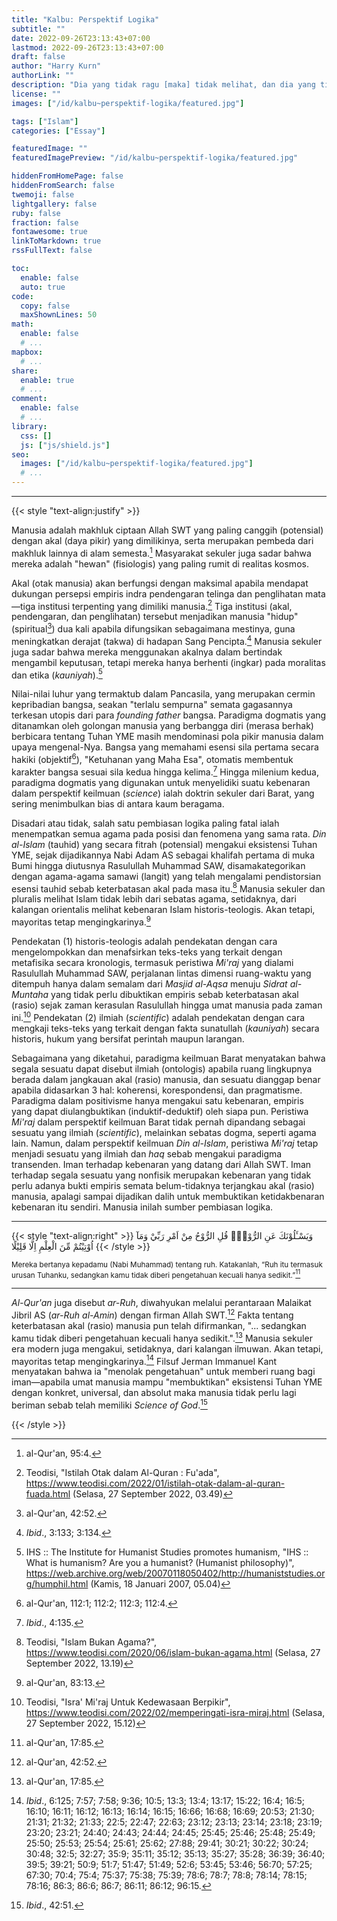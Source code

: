 ```yaml
---
title: "Kalbu: Perspektif Logika"
subtitle: ""
date: 2022-09-26T23:13:43+07:00
lastmod: 2022-09-26T23:13:43+07:00
draft: false
author: "Harry Kurn"
authorLink: ""
description: "Dia yang tidak ragu [maka] tidak melihat, dan dia yang tidak melihat [maka] tidak [pernah] melihat, dan dia yang tidak [pernah] melihat tetap dalam kebutaan .... Keraguan adalah pintu awal menuju ..."
license: ""
images: ["/id/kalbu~perspektif-logika/featured.jpg"]

tags: ["Islam"]
categories: ["Essay"]

featuredImage: ""
featuredImagePreview: "/id/kalbu~perspektif-logika/featured.jpg"

hiddenFromHomePage: false
hiddenFromSearch: false
twemoji: false
lightgallery: false
ruby: false
fraction: false
fontawesome: true
linkToMarkdown: true
rssFullText: false

toc:
  enable: false
  auto: true
code:
  copy: false
  maxShownLines: 50
math:
  enable: false
  # ...
mapbox:
  # ...
share:
  enable: true
  # ...
comment:
  enable: false
  # ...
library:
  css: []
  js: ["js/shield.js"]
seo:
  images: ["/id/kalbu~perspektif-logika/featured.jpg"]
  # ...
---
```


<!--more-->

---

{{< style "text-align:justify" >}}

Manusia adalah makhluk ciptaan Allah SWT yang paling canggih (potensial) dengan akal (daya pikir) yang dimilikinya,
serta merupakan pembeda dari makhluk lainnya di alam semesta.[^1] Masyarakat sekuler juga sadar bahwa mereka
adalah "hewan" (fisiologis) yang paling rumit di realitas kosmos.

[^1]: al-Qur'an,
      95:4.

Akal (otak manusia) akan berfungsi dengan maksimal apabila mendapat dukungan persepsi empiris indra pendengaran
telinga dan penglihatan mata—tiga institusi terpenting yang dimiliki manusia.[^2] Tiga institusi (akal, pendengaran,
dan penglihatan) tersebut menjadikan manusia "hidup" (spiritual[^3]) dua kali apabila difungsikan sebagaimana mestinya,
guna meningkatkan derajat (takwa) di hadapan Sang Pencipta.[^4] Manusia sekuler juga sadar bahwa mereka menggunakan akalnya
dalam bertindak mengambil keputusan, tetapi mereka hanya berhenti (ingkar) pada moralitas dan etika (*kauniyah*).[^5]

[^2]: Teodisi,
      "Istilah Otak dalam Al-Quran : Fu'ada",
      https://www.teodisi.com/2022/01/istilah-otak-dalam-al-quran-fuada.html
      (Selasa, 27 September 2022, 03.49)

[^3]: al-Qur'an,
      42:52.

[^4]: *Ibid*.,
      3:133;
      3:134.

[^5]: IHS :: The Institute for Humanist Studies promotes humanism,
      "IHS :: What is humanism? Are you a humanist? (Humanist philosophy)",
      https://web.archive.org/web/20070118050402/http://humaniststudies.org/humphil.html
      (Kamis, 18 Januari 2007, 05.04)

Nilai-nilai luhur yang termaktub dalam Pancasila, yang merupakan cermin kepribadian bangsa, seakan "terlalu sempurna"
semata gagasannya terkesan utopis dari para *founding father* bangsa. Paradigma dogmatis yang ditanamkan oleh golongan
manusia yang berbangga diri (merasa berhak) berbicara tentang Tuhan YME masih mendominasi pola pikir manusia dalam
upaya mengenal-Nya. Bangsa yang memahami esensi sila pertama secara hakiki (objektif[^6]), "Ketuhanan yang Maha Esa",
otomatis membentuk karakter bangsa sesuai sila kedua hingga kelima.[^7] Hingga milenium kedua, paradigma dogmatis
yang digunakan untuk menyelidiki suatu kebenaran dalam perspektif keilmuan (*science*) ialah doktrin
sekuler dari Barat, yang sering menimbulkan bias di antara kaum beragama.

[^6]: al-Qur'an,
      112:1;
      112:2;
      112:3;
      112:4.

[^7]: *Ibid*.,
      4:135.

Disadari atau tidak, salah satu pembiasan logika paling fatal ialah menempatkan semua agama pada posisi dan fenomena
yang sama rata. *Din al-Islam* (tauhid) yang secara fitrah (potensial) mengakui eksistensi Tuhan YME, sejak dijadikannya
Nabi Adam AS sebagai khalifah pertama di muka Bumi hingga diutusnya Rasulullah Muhammad SAW, disamakategorikan dengan
agama-agama samawi (langit) yang telah mengalami pendistorsian esensi tauhid sebab keterbatasan akal pada masa itu.[^8]
Manusia sekuler dan pluralis melihat Islam tidak lebih dari sebatas agama, setidaknya, dari kalangan orientalis
melihat kebenaran Islam historis-teologis. Akan tetapi, mayoritas tetap mengingkarinya.[^9]

[^8]: Teodisi,
      "Islam Bukan Agama?",
      https://www.teodisi.com/2020/06/islam-bukan-agama.html
      (Selasa, 27 September 2022, 13.19)

[^9]: al-Qur'an,
      83:13.

Pendekatan (1) historis-teologis adalah pendekatan dengan cara mengelompokkan dan menafsirkan teks-teks yang terkait
dengan metafisika secara kronologis, termasuk peristiwa *Mi'raj* yang dialami Rasulullah Muhammad SAW, perjalanan lintas
dimensi ruang-waktu yang ditempuh hanya dalam semalam dari *Masjid al-Aqsa* menuju *Sidrat al-Muntaha* yang tidak perlu
dibuktikan empiris sebab keterbatasan akal (rasio) sejak zaman kerasulan Rasulullah hingga umat manusia pada zaman
ini.[^10] Pendekatan (2) ilmiah (*scientific*) adalah pendekatan dengan cara mengkaji teks-teks yang terkait
dengan fakta sunatullah (*kauniyah*) secara historis, hukum yang bersifat perintah maupun larangan.

[^10]: Teodisi,
       "Isra' Mi'raj Untuk Kedewasaan Berpikir",
       https://www.teodisi.com/2022/02/memperingati-isra-miraj.html
       (Selasa, 27 September 2022, 15.12)

Sebagaimana yang diketahui, paradigma keilmuan Barat menyatakan bahwa segala sesuatu dapat disebut ilmiah (ontologis)
apabila ruang lingkupnya berada dalam jangkauan akal (rasio) manusia, dan sesuatu dianggap benar apabila didasarkan 3
hal: koherensi, korespondensi, dan pragmatisme. Paradigma dalam positivisme hanya mengakui satu kebenaran, empiris
yang dapat diulangbuktikan (induktif-deduktif) oleh siapa pun. Peristiwa *Mi'raj* dalam perspektif keilmuan Barat
tidak pernah dipandang sebagai sesuatu yang ilmiah (*scientific*), melainkan sebatas dogma, seperti agama lain.
Namun, dalam perspektif keilmuan *Din al-Islam*, peristiwa *Mi'raj* tetap menjadi sesuatu yang ilmiah dan *haq*
sebab mengakui paradigma transenden. Iman terhadap kebenaran yang datang dari Allah SWT. Iman terhadap segala
sesuatu yang nonfisik merupakan kebenaran yang tidak perlu adanya bukti empiris semata belum-tidaknya
terjangkau akal (rasio) manusia, apalagi sampai dijadikan dalih untuk membuktikan ketidakbenaran
kebenaran itu sendiri. Manusia inilah sumber pembiasan logika.

---

{{< style "text-align:right" >}}
وَيَسْـَٔلُوْنَكَ عَنِ الرُّوْحِۗ قُلِ الرُّوْحُ مِنْ اَمْرِ رَبِّيْ وَمَآ اُوْتِيْتُمْ مِّنَ الْعِلْمِ اِلَّا قَلِيْلًا
{{< /style >}}

<sub>Mereka bertanya kepadamu (Nabi Muhammad) tentang ruh. Katakanlah, “Ruh itu termasuk urusan Tuhanku,
sedangkan kamu tidak diberi pengetahuan kecuali hanya sedikit.”[^11]</sub>

[^11]: al-Qur'an,
       17:85.

---

*Al-Qur'an* juga disebut *ar-Ruh*, diwahyukan melalui perantaraan Malaikat Jibril AS (*ar-Ruh al-Amin*) dengan firman
Allah SWT.[^3] Fakta tentang keterbatasan akal (rasio) manusia pun telah difirmankan, "... sedangkan kamu tidak diberi
pengetahuan kecuali hanya sedikit.".[^11] Manusia sekuler era modern juga mengakui, setidaknya, dari kalangan ilmuwan.
Akan tetapi, mayoritas tetap mengingkarinya.[^12] Filsuf Jerman Immanuel Kant menyatakan bahwa ia "menolak pengetahuan"
untuk memberi ruang bagi iman—apabila umat manusia mampu "membuktikan" eksistensi Tuhan YME dengan konkret,
universal, dan absolut maka manusia tidak perlu lagi beriman sebab telah memiliki *Science of God*.[^13]

[^12]: *Ibid*.,
       6:125;
       7:57;
       7:58;
       9:36;
       10:5;
       13:3;
       13:4;
       13:17;
       15:22;
       16:4;
       16:5;
       16:10;
       16:11;
       16:12;
       16:13;
       16:14;
       16:15;
       16:66;
       16:68;
       16:69;
       20:53;
       21:30;
       21:31;
       21:32;
       21:33;
       22:5;
       22:47;
       22:63;
       23:12;
       23:13;
       23:14;
       23:18;
       23:19;
       23:20;
       23:21;
       24:40;
       24:43;
       24:44;
       24:45;
       25:45;
       25:46;
       25:48;
       25:49;
       25:50;
       25:53;
       25:54;
       25:61;
       25:62;
       27:88;
       29:41;
       30:21;
       30:22;
       30:24;
       30:48;
       32:5;
       32:27;
       35:9;
       35:11;
       35:12;
       35:13;
       35:27;
       35:28;
       36:39;
       36:40;
       39:5;
       39:21;
       50:9;
       51:7;
       51:47;
       51:49;
       52:6;
       53:45;
       53:46;
       56:70;
       57:25;
       67:30;
       70:4;
       75:4;
       75:37;
       75:38;
       75:39;
       78:6;
       78:7;
       78:8;
       78:14;
       78:15;
       78:16;
       86:3;
       86:6;
       86:7;
       86:11;
       86:12;
       96:15.

[^13]: *Ibid*.,
       42:51.

{{< /style >}}
